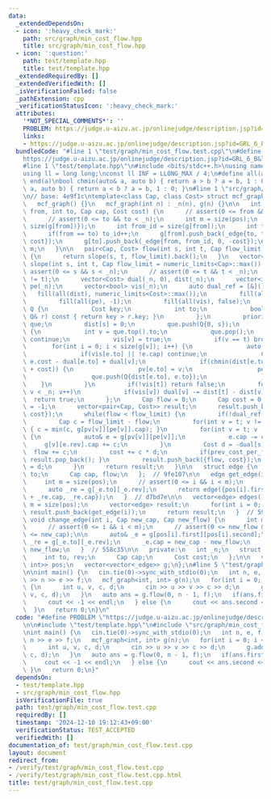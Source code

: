 ```yaml
---
data:
  _extendedDependsOn:
  - icon: ':heavy_check_mark:'
    path: src/graph/min_cost_flow.hpp
    title: src/graph/min_cost_flow.hpp
  - icon: ':question:'
    path: test/template.hpp
    title: test/template.hpp
  _extendedRequiredBy: []
  _extendedVerifiedWith: []
  _isVerificationFailed: false
  _pathExtension: cpp
  _verificationStatusIcon: ':heavy_check_mark:'
  attributes:
    '*NOT_SPECIAL_COMMENTS*': ''
    PROBLEM: https://judge.u-aizu.ac.jp/onlinejudge/description.jsp?id=GRL_6_B&lang=ja
    links:
    - https://judge.u-aizu.ac.jp/onlinejudge/description.jsp?id=GRL_6_B&lang=ja
  bundledCode: "#line 1 \"test/graph/min_cost_flow.test.cpp\"\n#define PROBLEM \"\
    https://judge.u-aizu.ac.jp/onlinejudge/description.jsp?id=GRL_6_B&lang=ja\"\n\n\
    #line 1 \"test/template.hpp\"\n#include <bits/stdc++.h>\nusing namespace std;\n\
    using ll = long long;\nconst ll INF = LLONG_MAX / 4;\n#define all(a) begin(a),\
    \ end(a)\nbool chmin(auto& a, auto b) { return a > b ? a = b, 1 : 0; }\nbool chmax(auto&\
    \ a, auto b) { return a < b ? a = b, 1 : 0; }\n#line 1 \"src/graph/min_cost_flow.hpp\"\
    \n// base: 4e9f1c\ntemplate<class Cap, class Cost> struct mcf_graph {\n   public:\n\
    \   mcf_graph() {}\n   mcf_graph(int n) : _n(n), g(n) {}\n\n   int add_edge(int\
    \ from, int to, Cap cap, Cost cost) {\n      // assert(0 <= from && from < _n);\n\
    \      // assert(0 <= to && to < _n);\n      int m = size(pos);\n      pos.push_back({from,\
    \ size(g[from])});\n      int from_id = size(g[from]);\n      int to_id = size(g[to]);\n\
    \      if(from == to) to_id++;\n      g[from].push_back(_edge{to, to_id, cap,\
    \ cost});\n      g[to].push_back(_edge{from, from_id, 0, -cost});\n      return\
    \ m;\n   }\n\n   pair<Cap, Cost> flow(int s, int t, Cap flow_limit = numeric_limits<Cap>::max())\
    \ {\n      return slope(s, t, flow_limit).back();\n   }\n   vector<pair<Cap, Cost>>\
    \ slope(int s, int t, Cap flow_limit = numeric_limits<Cap>::max()) {\n      //\
    \ assert(0 <= s && s < _n);\n      // assert(0 <= t && t < _n);\n      // assert(s\
    \ != t);\n      vector<Cost> dual(_n, 0), dist(_n);\n      vector<int> pv(_n),\
    \ pe(_n);\n      vector<bool> vis(_n);\n      auto dual_ref = [&]() {\n      \
    \   fill(all(dist), numeric_limits<Cost>::max());\n         fill(all(pv), -1);\n\
    \         fill(all(pe), -1);\n         fill(all(vis), false);\n         struct\
    \ Q {\n            Cost key;\n            int to;\n            bool operator<(const\
    \ Q& r) const { return key > r.key; }\n         };\n         priority_queue<Q>\
    \ que;\n         dist[s] = 0;\n         que.push(Q{0, s});\n         while(!que.empty())\
    \ {\n            int v = que.top().to;\n            que.pop();\n            if(vis[v])\
    \ continue;\n            vis[v] = true;\n            if(v == t) break;\n     \
    \       for(int i = 0; i < size(g[v]); i++) {\n               auto e = g[v][i];\n\
    \               if(vis[e.to] || !e.cap) continue;\n               Cost cost =\
    \ e.cost - dual[e.to] + dual[v];\n               if(chmin(dist[e.to], dist[v]\
    \ + cost)) {\n                  pv[e.to] = v;\n                  pe[e.to] = i;\n\
    \                  que.push(Q{dist[e.to], e.to});\n               }\n        \
    \    }\n         }\n         if(!vis[t]) return false;\n         for(int v = 0;\
    \ v < _n; v++)\n            if(vis[v]) dual[v] -= dist[t] - dist[v];\n       \
    \  return true;\n      };\n      Cap flow = 0;\n      Cap cost = 0, prev_cost_per_flow\
    \ = -1;\n      vector<pair<Cap, Cost>> result;\n      result.push_back({flow,\
    \ cost});\n      while(flow < flow_limit) {\n         if(!dual_ref()) break;\n\
    \         Cap c = flow_limit - flow;\n         for(int v = t; v != s; v = pv[v])\
    \ { c = min(c, g[pv[v]][pe[v]].cap); }\n         for(int v = t; v != s; v = pv[v])\
    \ {\n            auto& e = g[pv[v]][pe[v]];\n            e.cap -= c;\n       \
    \     g[v][e.rev].cap += c;\n         }\n         Cost d = -dual[s];\n       \
    \  flow += c;\n         cost += c * d;\n         if(prev_cost_per_flow == d) {\
    \ result.pop_back(); }\n         result.push_back({flow, cost});\n         prev_cost_per_flow\
    \ = d;\n      }\n      return result;\n   }\n\n   struct edge {\n      int from,\
    \ to;\n      Cap cap, flow;\n   };  // 9fe107\n\n   edge get_edge(int i) {\n \
    \     int m = size(pos);\n      // assert(0 <= i && i < m);\n      auto _e = g[pos[i].first][pos[i].second];\n\
    \      auto _re = g[_e.to][_e.rev];\n      return edge({pos[i].first, _e.to, _e.cap\
    \ + _re.cap, _re.cap});\n   }  // d7bd7e\n\n   vector<edge> edges() {\n      int\
    \ m = size(pos);\n      vector<edge> result;\n      for(int i = 0; i < m; i++)\
    \ result.push_back(get_edge(i));\n      return result;\n   }  // 5948b8\n\n  \
    \ void change_edge(int i, Cap new_cap, Cap new_flow) {\n      int m = size(pos);\n\
    \      // assert(0 <= i && i < m);\n      // assert(0 <= new_flow && new_flow\
    \ <= new_cap);\n\n      auto& _e = g[pos[i].first][pos[i].second];\n      auto&\
    \ _re = g[_e.to][_e.rev];\n      _e.cap = new_cap - new_flow;\n      _re.cap =\
    \ new_flow;\n   }  // 558c35\n\n   private:\n   int _n;\n   struct _edge {\n \
    \     int to, rev;\n      Cap cap;\n      Cost cost;\n   };\n\n   vector<pair<int,\
    \ int>> pos;\n   vector<vector<_edge>> g;\n};\n#line 5 \"test/graph/min_cost_flow.test.cpp\"\
    \n\nint main() {\n   cin.tie(0)->sync_with_stdio(0);\n   int n, e, f;\n   cin\
    \ >> n >> e >> f;\n   mcf_graph<int, int> g(n);\n   for(int i = 0; i < e; i++)\
    \ {\n      int u, v, c, d;\n      cin >> u >> v >> c >> d;\n      g.add_edge(u,\
    \ v, c, d);\n   }\n   auto ans = g.flow(0, n - 1, f);\n   if(ans.first < f) {\n\
    \      cout << -1 << endl;\n   } else {\n      cout << ans.second << endl;\n \
    \  }\n   return 0;\n}\n"
  code: "#define PROBLEM \"https://judge.u-aizu.ac.jp/onlinejudge/description.jsp?id=GRL_6_B&lang=ja\"\
    \n\n#include \"test/template.hpp\"\n#include \"src/graph/min_cost_flow.hpp\"\n\
    \nint main() {\n   cin.tie(0)->sync_with_stdio(0);\n   int n, e, f;\n   cin >>\
    \ n >> e >> f;\n   mcf_graph<int, int> g(n);\n   for(int i = 0; i < e; i++) {\n\
    \      int u, v, c, d;\n      cin >> u >> v >> c >> d;\n      g.add_edge(u, v,\
    \ c, d);\n   }\n   auto ans = g.flow(0, n - 1, f);\n   if(ans.first < f) {\n \
    \     cout << -1 << endl;\n   } else {\n      cout << ans.second << endl;\n  \
    \ }\n   return 0;\n}"
  dependsOn:
  - test/template.hpp
  - src/graph/min_cost_flow.hpp
  isVerificationFile: true
  path: test/graph/min_cost_flow.test.cpp
  requiredBy: []
  timestamp: '2024-12-10 19:12:43+09:00'
  verificationStatus: TEST_ACCEPTED
  verifiedWith: []
documentation_of: test/graph/min_cost_flow.test.cpp
layout: document
redirect_from:
- /verify/test/graph/min_cost_flow.test.cpp
- /verify/test/graph/min_cost_flow.test.cpp.html
title: test/graph/min_cost_flow.test.cpp
---
```

